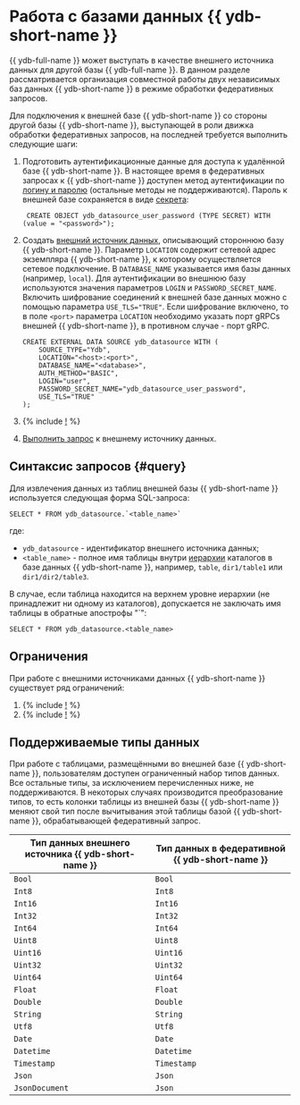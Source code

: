 # Работа с базами данных {{ ydb-short-name }}

{{ ydb-full-name }} может выступать в качестве внешнего источника данных для другой базы {{ ydb-full-name }}. В данном разделе рассматривается организация совместной работы двух независимых баз данных {{ ydb-short-name }} в режиме обработки федеративных запросов.

Для подключения к внешней базе {{ ydb-short-name }} со стороны другой базы {{ ydb-short-name }}, выступающей в роли движка обработки федеративных запросов, на последней требуется выполнить следующие шаги:

1. Подготовить аутентификационные данные для доступа к удалённой базе {{ ydb-short-name }}. В настоящее время в федеративных запросах к {{ ydb-short-name }} доступен метод аутентификации по [логину и паролю](../../concepts/auth.md#static-credentials) (остальные методы не поддерживаются). Пароль к внешней базе сохраняется в виде [секрета](../datamodel/secrets.md):

   ```yql
    CREATE OBJECT ydb_datasource_user_password (TYPE SECRET) WITH (value = "<password>");
    ```

1. Создать [внешний источник данных](../datamodel/external_data_source.md), описывающий стороннюю базу {{ ydb-short-name }}. Параметр `LOCATION` содержит сетевой адрес экземпляра {{ ydb-short-name }}, к которому осуществляется сетевое подключение. В `DATABASE_NAME` указывается имя базы данных (например, `local`). Для аутентификации во внешнюю базу используются значения параметров `LOGIN` и `PASSWORD_SECRET_NAME`. Включить шифрование соединений к внешней базе данных можно с помощью параметра `USE_TLS="TRUE"`. Если шифрование включено, то в поле `<port>` параметра `LOCATION` необходимо указать порт gRPCs внешней {{ ydb-short-name }}, в противном случае - порт gRPC.

    ```yql
    CREATE EXTERNAL DATA SOURCE ydb_datasource WITH (
        SOURCE_TYPE="Ydb",
        LOCATION="<host>:<port>",
        DATABASE_NAME="<database>",
        AUTH_METHOD="BASIC",
        LOGIN="user",
        PASSWORD_SECRET_NAME="ydb_datasource_user_password",
        USE_TLS="TRUE"
    );
    ```

1. {% include [!](_includes/connector_deployment.md) %}
1. [Выполнить запрос](#query) к внешнему источнику данных.

## Синтаксис запросов {#query}

Для извлечения данных из таблиц внешней базы {{ ydb-short-name }} используется следующая форма SQL-запроса:

```yql
SELECT * FROM ydb_datasource.`<table_name>`
```

где:

- `ydb_datasource` - идентификатор внешнего источника данных;
- `<table_name>` - полное имя таблицы внутри [иерархии](../../concepts/index.html#ydb-hierarchy) каталогов в базе данных {{ ydb-short-name }}, например, `table`, `dir1/table1` или `dir1/dir2/table3`.

В случае, если таблица находится на верхнем уровне иерархии (не принадлежит ни одному из каталогов), допускается не заключать имя таблицы в обратные апострофы "\`":

```yql
SELECT * FROM ydb_datasource.<table_name>
```

## Ограничения

При работе с внешними источниками данных {{ ydb-short-name }} существует ряд ограничений:

1. {% include [!](_includes/supported_requests.md) %}
1. {% include [!](_includes/predicate_pushdown.md) %}

## Поддерживаемые типы данных

При работе с таблицами, размещёнными во внешней базе {{ ydb-short-name }}, пользователям доступен ограниченный набор типов данных. Все остальные типы, за исключением перечисленных ниже, не поддерживаются. В некоторых случаях производится преобразование типов, то есть колонки таблицы из внешней базы {{ ydb-short-name }} меняют свой тип после вычитывания этой таблицы базой {{ ydb-short-name }}, обрабатывающей федеративный запрос.

|Тип данных внешнего источника {{ ydb-short-name }}|Тип данных в федеративной {{ ydb-short-name }}|
|---------|---------|
|`Bool`|`Bool`|
|`Int8`|`Int8`|
|`Int16`|`Int16`|
|`Int32`|`Int32`|
|`Int64`|`Int64`|
|`Uint8`|`Uint8`|
|`Uint16`|`Uint16`|
|`Uint32`|`Uint32`|
|`Uint64`|`Uint64`|
|`Float`|`Float`|
|`Double`|`Double`|
|`String`|`String`|
|`Utf8`|`Utf8`|
|`Date`|`Date`|
|`Datetime`|`Datetime`|
|`Timestamp`|`Timestamp`|
|`Json`|`Json`|
|`JsonDocument`|`Json`|